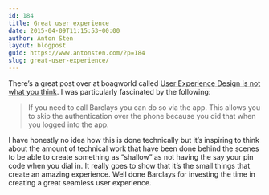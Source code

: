 ```yaml
---
id: 184
title: Great user experience
date: 2015-04-09T11:15:53+00:00
author: Anton Sten
layout: blogpost
guid: https://www.antonsten.com/?p=184
slug: great-user-experience/
---
```

There&#8217;s a great post over at boagworld called <a href="https://boagworld.com/usability/user-experience-design-is-not-what-you-think/" target="_blank">User Experience Design is not what you think</a>. I was particularly fascinated by the following:

> If you need to call Barclays you can do so via the app. This allows you to skip the authentication over the phone because you did that when you logged into the app.

I have honestly no idea how this is done technically but it&#8217;s inspiring to think about the amount of technical work that have been done behind the scenes to be able to create something as &#8220;shallow&#8221; as not having the say your pin code when you dial in. It really goes to show that it&#8217;s the small things that create an amazing experience. Well done Barclays for investing the time in creating a great seamless user experience.
